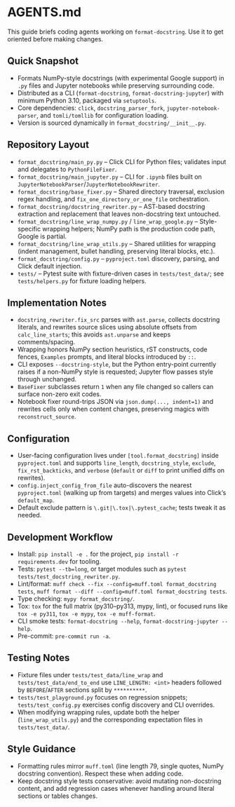 # AGENTS.md

This guide briefs coding agents working on `format-docstring`. Use it to get
oriented before making changes.

## Quick Snapshot

- Formats NumPy-style docstrings (with experimental Google support) in `.py`
  files and Jupyter notebooks while preserving surrounding code.
- Distributed as a CLI (`format-docstring`, `format-docstring-jupyter`) with
  minimum Python 3.10, packaged via `setuptools`.
- Core dependencies: `click`, `docstring_parser_fork`,
  `jupyter-notebook-parser`, and `tomli/tomllib` for configuration loading.
- Version is sourced dynamically in `format_docstring/__init__.py`.

## Repository Layout

- `format_docstring/main_py.py` – Click CLI for Python files; validates input
  and delegates to `PythonFileFixer`.
- `format_docstring/main_jupyter.py` – CLI for `.ipynb` files built on
  `JupyterNotebookParser`/`JupyterNotebookRewriter`.
- `format_docstring/base_fixer.py` – Shared directory traversal, exclusion
  regex handling, and `fix_one_directory_or_one_file` orchestration.
- `format_docstring/docstring_rewriter.py` – AST-based docstring extraction and
  replacement that leaves non-docstring text untouched.
- `format_docstring/line_wrap_numpy.py` / `line_wrap_google.py` –
  Style-specific wrapping helpers; NumPy path is the production code path,
  Google is partial.
- `format_docstring/line_wrap_utils.py` – Shared utilities for wrapping (indent
  management, bullet handling, preserving literal blocks, etc.).
- `format_docstring/config.py` – `pyproject.toml` discovery, parsing, and Click
  default injection.
- `tests/` – Pytest suite with fixture-driven cases in `tests/test_data/`; see
  `tests/helpers.py` for fixture loading helpers.

## Implementation Notes

- `docstring_rewriter.fix_src` parses with `ast.parse`, collects docstring
  literals, and rewrites source slices using absolute offsets from
  `calc_line_starts`; this avoids `ast.unparse` and keeps comments/spacing.
- Wrapping honors NumPy section heuristics, rST constructs, code fences,
  `Examples` prompts, and literal blocks introduced by `::`.
- CLI exposes `--docstring-style`, but the Python entry-point currently raises
  if a non-NumPy style is requested; Jupyter flow passes style through
  unchanged.
- `BaseFixer` subclasses return `1` when any file changed so callers can
  surface non-zero exit codes.
- Notebook fixer round-trips JSON via `json.dump(..., indent=1)` and rewrites
  cells only when content changes, preserving magics with `reconstruct_source`.

## Configuration

- User-facing configuration lives under `[tool.format_docstring]` inside
  `pyproject.toml` and supports `line_length`, `docstring_style`, `exclude`,
  `fix_rst_backticks`, and `verbose` (`default` or `diff` to print unified
  diffs on rewrites).
- `config.inject_config_from_file` auto-discovers the nearest `pyproject.toml`
  (walking up from targets) and merges values into Click’s `default_map`.
- Default exclude pattern is `\.git|\.tox|\.pytest_cache`; tests tweak it as
  needed.

## Development Workflow

- Install: `pip install -e .` for the project,
  `pip install -r requirements.dev` for tooling.
- Tests: `pytest --tb=long`, or target modules such as
  `pytest tests/test_docstring_rewriter.py`.
- Lint/format: `muff check --fix --config=muff.toml format_docstring tests`,
  `muff format --diff --config=muff.toml format_docstring tests`.
- Type checking: `mypy format_docstring/`.
- Tox: `tox` for the full matrix (py310–py313, mypy, lint), or focused runs
  like `tox -e py311`, `tox -e mypy`, `tox -e muff-format`.
- CLI smoke tests: `format-docstring --help`,
  `format-docstring-jupyter --help`.
- Pre-commit: `pre-commit run -a`.

## Testing Notes

- Fixture files under `tests/test_data/line_wrap` and
  `tests/test_data/end_to_end` use `LINE_LENGTH: <int>` headers followed by
  `BEFORE`/`AFTER` sections split by `**********`.
- `tests/test_playground.py` focuses on regression snippets;
  `tests/test_config.py` exercises config discovery and CLI overrides.
- When modifying wrapping rules, update both the helper (`line_wrap_utils.py`)
  and the corresponding expectation files in `tests/test_data/`.

## Style Guidance

- Formatting rules mirror `muff.toml` (line length 79, single quotes, NumPy
  docstring convention). Respect these when adding code.
- Keep docstring style tests conservative: avoid mutating non-docstring
  content, and add regression cases whenever handling around literal sections
  or tables changes.

